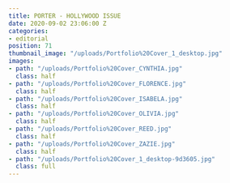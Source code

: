 ```yaml
---
title: PORTER - HOLLYWOOD ISSUE
date: 2020-09-02 23:06:00 Z
categories:
- editorial
position: 71
thumbnail_image: "/uploads/Portfolio%20Cover_1_desktop.jpg"
images:
- path: "/uploads/Portfolio%20Cover_CYNTHIA.jpg"
  class: half
- path: "/uploads/Portfolio%20Cover_FLORENCE.jpg"
  class: half
- path: "/uploads/Portfolio%20Cover_ISABELA.jpg"
  class: half
- path: "/uploads/Portfolio%20Cover_OLIVIA.jpg"
  class: half
- path: "/uploads/Portfolio%20Cover_REED.jpg"
  class: half
- path: "/uploads/Portfolio%20Cover_ZAZIE.jpg"
  class: half
- path: "/uploads/Portfolio%20Cover_1_desktop-9d3605.jpg"
  class: full
---
```


